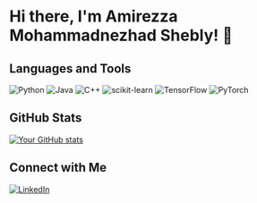 # Hi there, I'm Amirezza Mohammadnezhad Shebly! 👋

## Languages and Tools

![Python](https://img.shields.io/badge/-Python-black?style=flat-square&logo=python)
![Java](https://img.shields.io/badge/-Java-black?style=flat-square&logo=java)
![C++](https://img.shields.io/badge/-C++-black?style=flat-square&logo=c%2B%2B)
![scikit-learn](https://img.shields.io/badge/-scikit_learn-black?style=flat-square&logo=scikit-learn)
![TensorFlow](https://img.shields.io/badge/-TensorFlow-black?style=flat-square&logo=tensorflow)
![PyTorch](https://img.shields.io/badge/-PyTorch-black?style=flat-square&logo=pytorch)

## GitHub Stats

[![Your GitHub stats](https://github-readme-stats.vercel.app/api?username=AmirMShebly&count_private=true&show_icons=true)](https://github.com/AmirMShebly/github-readme-stats)

## Connect with Me

[![LinkedIn](https://img.shields.io/badge/-LinkedIn-blue?style=flat-square&logo=linkedin&logoColor=white&link=https://www.linkedin.com/in/amirreza-mohammadnezhad-shebly-b6b193293/)](https://www.linkedin.com/in/amirreza-mohammadnezhad-shebly-b6b193293/)
